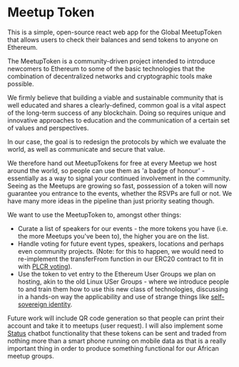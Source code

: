 # Meetup Token

This is a simple, open-source react web app for the Global MeetupToken that allows users to check their balances and send tokens to anyone on Ethereum.

The MeetupToken is a community-driven project intended to introduce newcomers to Ethereum to some of the basic technologies that the combination of decentralized networks and cryptographic tools make possible.

We firmly believe that building a viable and sustainable community that is well educated and shares a clearly-defined, common goal is a vital aspect of the long-term success of any blockchain. Doing so requires unique and innovative approaches to education and the communication of a certain set of values and perspectives.

In our case, the goal is to redesign the protocols by which we evaluate the world, as well as communicate and secure that value.

We therefore hand out MeetupTokens for free at every Meetup we host around the world, so people can use them as 'a badge of honour' - essentially as a way to signal your continued involvement in the community. Seeing as the Meetups are growing so fast, possession of a token will now guarantee you entrance to the events, whether the RSVPs are full or not. We have many more ideas in the pipeline than just priority seating though.

We want to use the MeetupToken to, amongst other things:

* Curate a list of speakers for our events - the more tokens you have (i.e. the more Meetups you've been to), the higher you are on the list.
* Handle voting for future event types, speakers, locations and perhaps even community projects. (Note: for this to happen, we would need to re-implement the transferFrom function in our ERC20 contract to fit in with [PLCR voting](https://medium.com/@AdChain/a-walkthrough-of-plcr-voting-in-solidity-92420bd5b87c)).
* Use the token to vet entry to the Ethereum User Groups we plan on hosting, akin to the old Linux USer Groups - where we introduce people to and train them how to use this new class of technologies, discussing in a hands-on way the applicability and use of strange things like [self-sovereign identity](http://www.moxytongue.com/2016/02/self-sovereign-identity.html).

Future work will include QR code generation so that people can print their account and take it to meetups (user request). I will also implement some [Status]() chatbot functionality that these tokens can be sent and traded from nothing more than a smart phone running on mobile data
as that is a really important thing in order to produce something functional for our African meetup groups.
